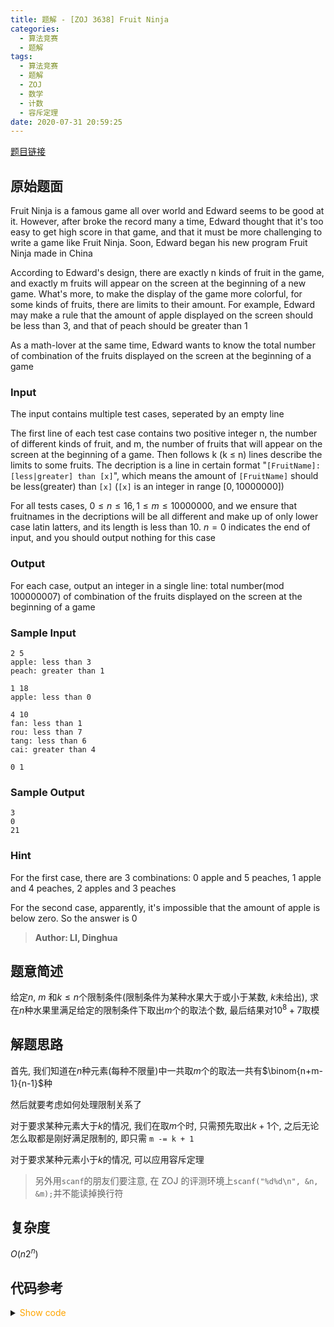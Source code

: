 ```yaml
---
title: 题解 - [ZOJ 3638] Fruit Ninja
categories:
  - 算法竞赛
  - 题解
tags:
  - 算法竞赛
  - 题解
  - ZOJ
  - 数学
  - 计数
  - 容斥定理
date: 2020-07-31 20:59:25
---
```


[题目链接](https://zoj.pintia.cn/problem-sets/91827364500/problems/91827369305)

<!-- more -->

## 原始题面

Fruit Ninja is a famous game all over world and Edward seems to be good at it. However, after broke the record many a time, Edward thought that it's too easy to get high score in that game, and that it must be more challenging to write a game like Fruit Ninja. Soon, Edward began his new program Fruit Ninja made in China

According to Edward's design, there are exactly n kinds of fruit in the game, and exactly m fruits will appear on the screen at the beginning of a new game. What's more, to make the display of the game more colorful, for some kinds of fruits, there are limits to their amount. For example, Edward may make a rule that the amount of apple displayed on the screen should be less than $3$, and that of peach should be greater than $1$

As a math-lover at the same time, Edward wants to know the total number of combination of the fruits displayed on the screen at the beginning of a game

### Input

The input contains multiple test cases, seperated by an empty line

The first line of each test case contains two positive integer n, the number of different kinds of fruit, and m, the number of fruits that will appear on the screen at the beginning of a game. Then follows k (k ≤ n) lines describe the limits to some fruits. The decription is a line in certain format "`[FruitName]: [less|greater] than [x]`", which means the amount of `[FruitName]` should be less(greater) than `[x]` (`[x]` is an integer in range $[0, 10000000]$)

For all tests cases, $0 ≤ n ≤ 16, 1 ≤ m ≤ 10000000$, and we ensure that fruitnames in the decriptions will be all different and make up of only lower case latin latters, and its length is less than $10$. $n = 0$ indicates the end of input, and you should output nothing for this case

### Output

For each case, output an integer in a single line: total number(mod $100000007$) of combination of the fruits displayed on the screen at the beginning of a game

### Sample Input

```input1
2 5
apple: less than 3
peach: greater than 1

1 18
apple: less than 0

4 10
fan: less than 1
rou: less than 7
tang: less than 6
cai: greater than 4

0 1
```

### Sample Output

```output1
3
0
21
```

### Hint

For the first case, there are $3$ combinations: $0$ apple and $5$ peaches, $1$ apple and $4$ peaches, $2$ apples and $3$ peaches

For the second case, apparently, it's impossible that the amount of apple is below zero. So the answer is $0$

> **Author: LI, Dinghua**

## 题意简述

给定$n$, $m$ 和$k\leqslant n$个限制条件(限制条件为某种水果大于或小于某数, $k$未给出), 求在$n$种水果里满足给定的限制条件下取出$m$个的取法个数, 最后结果对$10^8+7$取模

## 解题思路

首先, 我们知道在$n$种元素(每种不限量)中一共取$m$个的取法一共有$\binom{n+m-1}{n-1}$种

然后就要考虑如何处理限制关系了

对于要求某种元素大于$k$的情况, 我们在取$m$个时, 只需预先取出$k+1$个, 之后无论怎么取都是刚好满足限制的, 即只需 `m -= k + 1`

对于要求某种元素小于$k$的情况, 可以应用容斥定理

> 另外用`scanf`的朋友们要注意, 在 ZOJ 的评测环境上`scanf("%d%d\n", &n, &m);`并不能读掉换行符

## 复杂度

$O(n2^n)$

## 代码参考

<details>
<summary><font color='orange'>Show code</font></summary>

{% icodeweb cpa_cpp title:ZOJ_3638 ZOJ/3638/0.cpp %}

</details>
